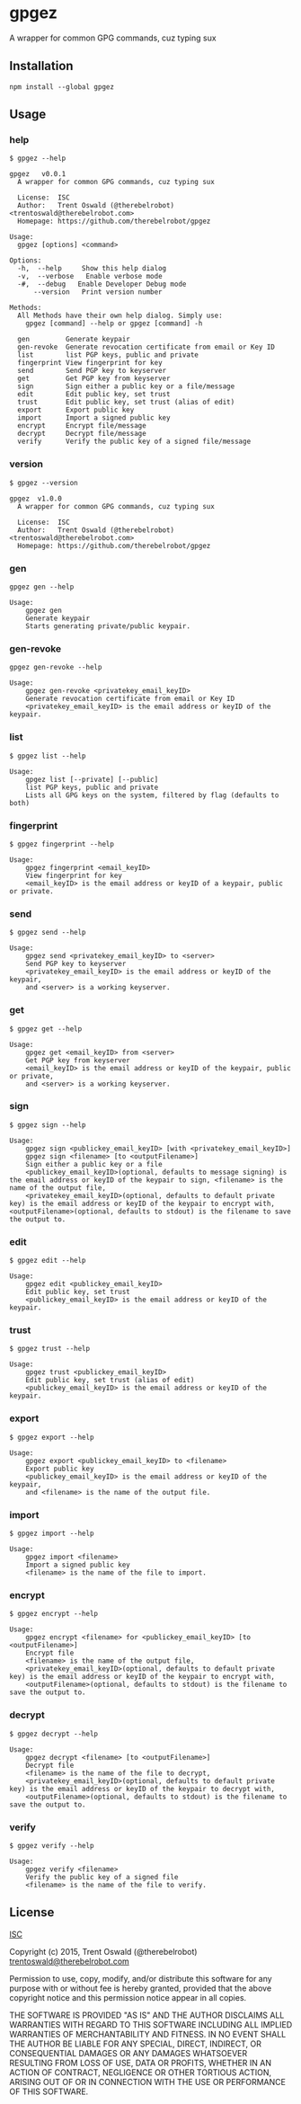# gpgez

A wrapper for common GPG commands, cuz typing sux

## Installation

```
npm install --global gpgez
```

## Usage

### help

```
$ gpgez --help

gpgez   v0.0.1
  A wrapper for common GPG commands, cuz typing sux

  License:  ISC
  Author:   Trent Oswald (@therebelrobot) <trentoswald@therebelrobot.com>
  Homepage: https://github.com/therebelrobot/gpgez

Usage:
  gpgez [options] <command>

Options:
  -h,  --help     Show this help dialog
  -v,  --verbose   Enable verbose mode
  -#,  --debug   Enable Developer Debug mode
      --version   Print version number

Methods:
  All Methods have their own help dialog. Simply use:
    gpgez [command] --help or gpgez [command] -h

  gen         Generate keypair
  gen-revoke  Generate revocation certificate from email or Key ID
  list        list PGP keys, public and private
  fingerprint View fingerprint for key
  send        Send PGP key to keyserver
  get         Get PGP key from keyserver
  sign        Sign either a public key or a file/message
  edit        Edit public key, set trust
  trust       Edit public key, set trust (alias of edit)
  export      Export public key
  import      Import a signed public key
  encrypt     Encrypt file/message
  decrypt     Decrypt file/message
  verify      Verify the public key of a signed file/message
```

### version

```
$ gpgez --version

gpgez  v1.0.0
  A wrapper for common GPG commands, cuz typing sux

  License:  ISC
  Author:   Trent Oswald (@therebelrobot) <trentoswald@therebelrobot.com>
  Homepage: https://github.com/therebelrobot/gpgez
```

### gen

```
gpgez gen --help

Usage:
	gpgez gen
	Generate keypair
	Starts generating private/public keypair.
```

### gen-revoke

```
gpgez gen-revoke --help

Usage:
	gpgez gen-revoke <privatekey_email_keyID>
	Generate revocation certificate from email or Key ID
	<privatekey_email_keyID> is the email address or keyID of the keypair.
```

### list

```
$ gpgez list --help

Usage:
	gpgez list [--private] [--public]
	list PGP keys, public and private
	Lists all GPG keys on the system, filtered by flag (defaults to both)
```

### fingerprint

```
$ gpgez fingerprint --help

Usage:
	gpgez fingerprint <email_keyID>
	View fingerprint for key
	<email_keyID> is the email address or keyID of a keypair, public or private.
```

### send

```
$ gpgez send --help

Usage:
	gpgez send <privatekey_email_keyID> to <server>
	Send PGP key to keyserver
	<privatekey_email_keyID> is the email address or keyID of the keypair,
	and <server> is a working keyserver.
```

### get

```
$ gpgez get --help

Usage:
	gpgez get <email_keyID> from <server>
	Get PGP key from keyserver
	<email_keyID> is the email address or keyID of the keypair, public or private,
	and <server> is a working keyserver.
```

### sign

```
$ gpgez sign --help

Usage:
	gpgez sign <publickey_email_keyID> [with <privatekey_email_keyID>]
	gpgez sign <filename> [to <outputFilename>]
	Sign either a public key or a file
	<publickey_email_keyID>(optional, defaults to message signing) is the email address or keyID of the keypair to sign, <filename> is the name of the output file,
	<privatekey_email_keyID>(optional, defaults to default private key) is the email address or keyID of the keypair to encrypt with, <outputFilename>(optional, defaults to stdout) is the filename to save the output to.
```

### edit

```
$ gpgez edit --help

Usage:
	gpgez edit <publickey_email_keyID>
	Edit public key, set trust
	<publickey_email_keyID> is the email address or keyID of the keypair.
```

### trust

```
$ gpgez trust --help

Usage:
	gpgez trust <publickey_email_keyID>
	Edit public key, set trust (alias of edit)
	<publickey_email_keyID> is the email address or keyID of the keypair.
```

### export

```
$ gpgez export --help

Usage:
	gpgez export <publickey_email_keyID> to <filename>
	Export public key
	<publickey_email_keyID> is the email address or keyID of the keypair,
	and <filename> is the name of the output file.
```

### import

```
$ gpgez import --help

Usage:
	gpgez import <filename>
	Import a signed public key
	<filename> is the name of the file to import.
```

### encrypt

```
$ gpgez encrypt --help

Usage:
	gpgez encrypt <filename> for <publickey_email_keyID> [to <outputFilename>]
	Encrypt file
	<filename> is the name of the output file,
	<privatekey_email_keyID>(optional, defaults to default private key) is the email address or keyID of the keypair to encrypt with,
	<outputFilename>(optional, defaults to stdout) is the filename to save the output to.
```

### decrypt

```
$ gpgez decrypt --help

Usage:
	gpgez decrypt <filename> [to <outputFilename>]
	Decrypt file
	<filename> is the name of the file to decrypt,
	<privatekey_email_keyID>(optional, defaults to default private key) is the email address or keyID of the keypair to decrypt with,
	<outputFilename>(optional, defaults to stdout) is the filename to save the output to.
```

### verify

```
$ gpgez verify --help

Usage:
	gpgez verify <filename>
	Verify the public key of a signed file
	<filename> is the name of the file to verify.
```

## License
[ISC](https://tldrlegal.com/license/-isc-license)

Copyright (c) 2015, Trent Oswald (@therebelrobot) <trentoswald@therebelrobot.com>

Permission to use, copy, modify, and/or distribute this software for any
purpose with or without fee is hereby granted, provided that the above
copyright notice and this permission notice appear in all copies.

THE SOFTWARE IS PROVIDED "AS IS" AND THE AUTHOR DISCLAIMS ALL WARRANTIES
WITH REGARD TO THIS SOFTWARE INCLUDING ALL IMPLIED WARRANTIES OF
MERCHANTABILITY AND FITNESS. IN NO EVENT SHALL THE AUTHOR BE LIABLE FOR ANY
SPECIAL, DIRECT, INDIRECT, OR CONSEQUENTIAL DAMAGES OR ANY DAMAGES
WHATSOEVER RESULTING FROM LOSS OF USE, DATA OR PROFITS, WHETHER IN AN ACTION
OF CONTRACT, NEGLIGENCE OR OTHER TORTIOUS ACTION, ARISING OUT OF OR IN
CONNECTION WITH THE USE OR PERFORMANCE OF THIS SOFTWARE.
